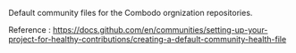 Default community files for the Combodo orgnization repositories.

Reference : https://docs.github.com/en/communities/setting-up-your-project-for-healthy-contributions/creating-a-default-community-health-file